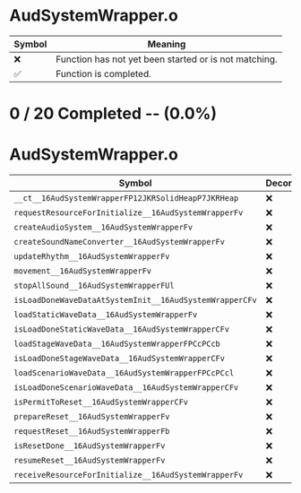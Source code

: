 # AudSystemWrapper.o
| Symbol | Meaning 
| ------------- | ------------- 
| :x: | Function has not yet been started or is not matching. 
| :white_check_mark: | Function is completed. 


# 0 / 20 Completed -- (0.0%)
# AudSystemWrapper.o
| Symbol | Decompiled? |
| ------------- | ------------- |
| `__ct__16AudSystemWrapperFP12JKRSolidHeapP7JKRHeap` | :x: |
| `requestResourceForInitialize__16AudSystemWrapperFv` | :x: |
| `createAudioSystem__16AudSystemWrapperFv` | :x: |
| `createSoundNameConverter__16AudSystemWrapperFv` | :x: |
| `updateRhythm__16AudSystemWrapperFv` | :x: |
| `movement__16AudSystemWrapperFv` | :x: |
| `stopAllSound__16AudSystemWrapperFUl` | :x: |
| `isLoadDoneWaveDataAtSystemInit__16AudSystemWrapperCFv` | :x: |
| `loadStaticWaveData__16AudSystemWrapperFv` | :x: |
| `isLoadDoneStaticWaveData__16AudSystemWrapperCFv` | :x: |
| `loadStageWaveData__16AudSystemWrapperFPCcPCcb` | :x: |
| `isLoadDoneStageWaveData__16AudSystemWrapperCFv` | :x: |
| `loadScenarioWaveData__16AudSystemWrapperFPCcPCcl` | :x: |
| `isLoadDoneScenarioWaveData__16AudSystemWrapperCFv` | :x: |
| `isPermitToReset__16AudSystemWrapperCFv` | :x: |
| `prepareReset__16AudSystemWrapperFv` | :x: |
| `requestReset__16AudSystemWrapperFb` | :x: |
| `isResetDone__16AudSystemWrapperFv` | :x: |
| `resumeReset__16AudSystemWrapperFv` | :x: |
| `receiveResourceForInitialize__16AudSystemWrapperFv` | :x: |
